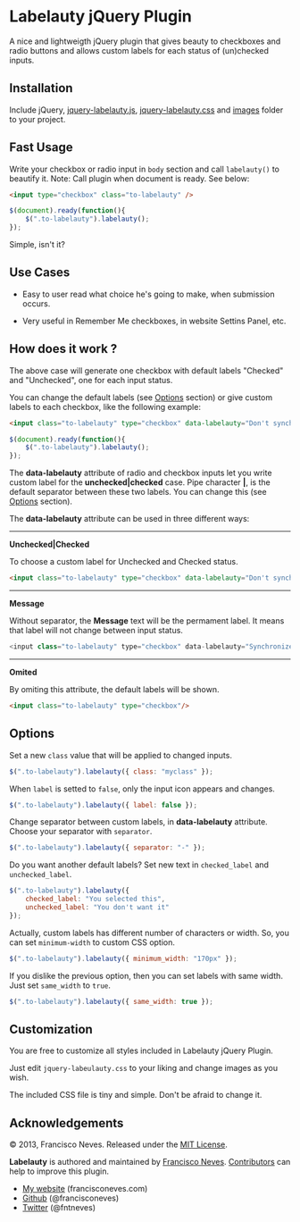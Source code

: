 Labelauty jQuery Plugin
=========

A nice and lightweigth jQuery plugin that gives beauty to checkboxes and 
radio buttons and allows custom labels for each status of (un)checked inputs.


Installation
------------

Include jQuery, [jquery-labelauty.js], [jquery-labelauty.css] and [images] folder to your project.


Fast Usage
-----------

Write your checkbox or radio input in `body` section and call `labelauty()` to beautify it.
Note: Call plugin when document is ready. See below:

~~~ html
<input type="checkbox" class="to-labelauty" />
~~~

~~~ js
$(document).ready(function(){
	$(".to-labelauty").labelauty();
});
~~~

Simple, isn't it?


Use Cases
----------

 * Easy to user read what choice he's going to make, when submission occurs.

 * Very useful in Remember Me checkboxes, in website Settins Panel, etc.


How does it work ?
--------------

The above case will generate one checkbox with default 
labels "Checked" and "Unchecked", one for each input status.

You can change the default labels (see [Options] section) or 
give custom labels to each checkbox, like the following example:

~~~ html
<input class="to-labelauty" type="checkbox" data-labelauty="Don't synchronize files|Synchronize my files"/>
~~~

~~~ js
$(document).ready(function(){
	$(".to-labelauty").labelauty();
});
~~~

The __data-labelauty__ attribute of radio and checkbox inputs let you write custom label for the __unchecked|checked__ case.
Pipe character __|__, is the default separator between these two labels. You can change this (see [Options] section).




The __data-labelauty__ attribute can be used in three different ways:
__________
__Unchecked|Checked__

To choose a custom label for Unchecked and Checked status.

~~~ html
<input class="to-labelauty" type="checkbox" data-labelauty="Don't synchronize files|Synchronize my files"/>
~~~
__________
__Message__

Without separator, the __Message__ text will be the permament label. It means that label will not change between input status.

~~~ js
<input class="to-labelauty" type="checkbox" data-labelauty="Synchronize my files"/>
~~~
__________
__Omited__

By omiting this attribute, the default labels will be shown.

~~~ html
<input class="to-labelauty" type="checkbox"/>
~~~


Options
-------------

Set a new `class` value that will be applied to changed inputs.

~~~ js
$(".to-labelauty").labelauty({ class: "myclass" });
~~~

When `label` is setted to `false`, only the input icon appears and changes.

~~~ js
$(".to-labelauty").labelauty({ label: false });
~~~

Change separator between custom labels, in __data-labelauty__ attribute.
Choose your separator with `separator`.

~~~ js
$(".to-labelauty").labelauty({ separator: "-" });
~~~

Do you want another default labels?
Set new text in `checked_label` and `unchecked_label`.

~~~ js
$(".to-labelauty").labelauty({
	checked_label: "You selected this",
	unchecked_label: "You don't want it"
});
~~~

Actually, custom labels has different number of characters or width.
So, you can set `minimum-width` to custom CSS option.

~~~ js
$(".to-labelauty").labelauty({ minimum_width: "170px" });
~~~

If you dislike the previous option, then you can set labels with same width.
Just set `same_width` to `true`.

~~~ js
$(".to-labelauty").labelauty({ same_width: true });
~~~


Customization
-------------

You are free to customize all styles included in Labelauty jQuery Plugin.

Just edit `jquery-labeulauty.css` to your liking and change images as you wish.


The included CSS file is tiny and simple. Don't be afraid to change it.


Acknowledgements
----------------

© 2013, Francisco Neves. Released under the [MIT License](License.md).

**Labelauty** is authored and maintained by [Francisco Neves][francisconeves].
[Contributors][c] can help to improve this plugin.

 * [My website](http://francisconeves.com) (francisconeves.com)
 * [Github](http://github.com/francisconeves) (@francisconeves)
 * [Twitter](http://twitter.com/fntneves) (@fntneves)

[francisconeves]: http://www.francisconeves.com
[c]:   http://github.com/francisconeves/labelauty-jquery/contributors
[jquery-labelauty.js]: https://github.com/francisconeves/labelauty-jquery/blob/master/source/jquery-labelauty.js
[jquery-labelauty.css]: https://github.com/francisconeves/labelauty-jquery/blob/master/source/jquery-labelauty.css
[images]: https://github.com/francisconeves/labelauty-jquery/tree/master/source/images
[Options]: https://github.com/francisconeves/labelauty-jquery#options

